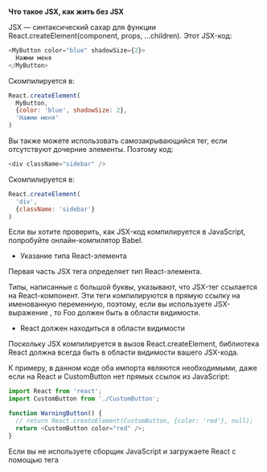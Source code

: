 **Что такое JSX, как жить без JSX**

JSX — синтаксический сахар для функции React.createElement(component, props, ...children). Этот JSX-код:

```javaScript
<MyButton color="blue" shadowSize={2}>
  Нажми меня
</MyButton>
```
Скомпилируется в:

```javaScript
React.createElement(
  MyButton,
  {color: 'blue', shadowSize: 2},
  'Нажми меня'
)
```

Вы также можете использовать самозакрывающийся тег, если отсутствуют дочерние элементы. Поэтому код:

```javaScript
<div className="sidebar" />
```

Скомпилируется в:

```javaScript
React.createElement(
  'div',
  {className: 'sidebar'}
)
```

Если вы хотите проверить, как JSX-код компилируется в JavaScript, попробуйте онлайн-компилятор Babel.

- Указание типа React-элемента

Первая часть JSX тега определяет тип React-элемента.

Типы, написанные с большой буквы, указывают, что JSX-тег ссылается на React-компонент. Эти теги компилируются в прямую ссылку на именованную переменную, поэтому, если вы используете JSX-выражение <Foo />, то Foo должен быть в области видимости.

- React должен находиться в области видимости

Поскольку JSX компилируется в вызов React.createElement, библиотека React должна всегда быть в области видимости вашего JSX-кода.

К примеру, в данном коде оба импорта являются необходимыми, даже если на React и CustomButton нет прямых ссылок из JavaScript:

```javaScript
import React from 'react';
import CustomButton from './CustomButton';

function WarningButton() {
  // return React.createElement(CustomButton, {color: 'red'}, null);
  return <CustomButton color="red" />;
}
```
Если вы не используете сборщик JavaScript и загружаете React с помощью тега <script>, то он уже доступен как React в глобальной области видимости.

- Использование записи через точку

Вы также можете ссылаться на React-компонент, используя запись через точку. Это удобно, если у вас есть модуль, который экспортирует много React-компонентов. К примеру, если MyComponents.DatePicker является компонентом, то вы можете обратиться к нему напрямую, используя запись через точку:

```javaScript
import React from 'react';

const MyComponents = {
  DatePicker: function DatePicker(props) {
    return <div>Представьте, что здесь цвет {props.color} виджета выбора даты.</div>;
  }
}

function BlueDatePicker() {
  return <MyComponents.DatePicker color="blue" />;
}
```

- Названия типов пользовательских компонентов должны начинаться с большой буквы

Если название типа элемента начинается с маленькой буквы, он ссылается на встроенный компонент, к примеру <div> или <span>, что в результате приведёт к тому, что в React.createElement будет передана строка 'div' или 'span'. Типы, начинающиеся с заглавной буквы, такие как <Foo />, компилируются в React.createElement(Foo) и соответствуют компоненту, который был объявлен или импортирован в вашем JavaScript-файле.

Мы рекомендуем называть компоненты с заглавной буквы. Если у вас есть компонент, название которого начинается с маленькой буквы, то перед тем как использовать его в JSX, присвойте его в переменную, которая имеет название с заглавной буквы.

К примеру, этот код будет работать не так, как ожидается:

```javaScript
import React from 'react';

// Неправильно! Это компонент и он должен быть записан с заглавной буквы:
function hello(props) {
  // Правильно! Использование <div> разрешено, так как это валидный HTML-тег:
  return <div>Привет, {props.toWhat}</div>;
}

function HelloWorld() {
  // Неправильно! React думает, что <hello /> - это HTML-тег,
  // потому что он записан с маленькой буквы:
  return <hello toWhat="Мир" />;
}
```

Для того, чтобы исправить это, мы переименуем hello в Hello и станем использовать <Hello />, когда будем ссылаться на него:

```javaScript
import React from 'react';

// Правильно! Это компонент и он должен быть записан с заглавной буквы:
function Hello(props) {
  // Правильно! Использование <div> разрешено, так как это валидный HTML-тег:
  return <div>Привет, {props.toWhat}</div>;
}

function HelloWorld() {
  // Правильно! React знает, что <Hello /> это компонент,
  // потому что он написан с заглавной буквы.
  return <Hello toWhat="Мир" />;
}
```

- Выбор типа во время исполнения

В качестве типа React-элемента нельзя использовать выражение. Если вы хотите использовать выражение, чтобы указать тип элемента, присвойте его в переменную, начинающуюся с заглавной буквы. Это подходит для рендера компонентов в зависимости от ваших пропсов:

```javaScript
import React from 'react';
import { PhotoStory, VideoStory } from './stories';

const components = {
  photo: PhotoStory,
  video: VideoStory
};

function Story(props) {
  // Неправильно! JSX-тип не может являться выражением
  return <components[props.storyType] story={props.story} />;
}
```

Чтобы исправить это, мы присвоим тип в переменную, начинающуюся с заглавной буквы:


```javaScript
import React from 'react';
import { PhotoStory, VideoStory } from './stories';

const components = {
  photo: PhotoStory,
  video: VideoStory
};

function Story(props) {
  // Правильно! JSX-тип может являться переменной, названной с заглавной буквы
  const SpecificStory = components[props.storyType];
  return <SpecificStory story={props.story} />;
}
```

- Пропсы в JSX

Существует несколько разных способов передачи пропсов в JSX.

- JavaScript-выражения как пропсы

Вы можете передавать любые JavaScript-выражения как пропсы, обернув их в {}. К примеру, в этом JSX:

```javaScript
<MyComponent foo={1 + 2 + 3 + 4} />
```

Для MyComponent значение props.foo будет равно 10, потому что выражение 1 + 2 + 3 + 4 будет вычислено.

Оператор if и цикл for не являются выражениями в JavaScript, поэтому их нельзя непосредственно использовать в JSX. Вместо этого, вы можете окружить ими JSX-код. К примеру:

```javaScript
function NumberDescriber(props) {
  let description;
  if (props.number % 2 == 0) {
    description = <strong>чётным</strong>;
  } else {
    description = <i>нечётным</i>;
  }
  return <div>{props.number} является {description} числом</div>;
}
```

Вы можете узнать больше про условный рендеринг и циклы в соответствующих разделах.

- Строковые литералы

Вы можете передать строковый литерал как проп. Эти два выражения эквивалентны:

```javaScript
<MyComponent message="привет, мир" />

<MyComponent message={'привет, мир'} />
```

Когда вы передаёте строковый литерал, все его возможные символы будут преобразованы в соответствующие HTML-сущности. Поэтому эти два JSX-выражения будут эквивалентны:

```javaScript
<MyComponent message="&lt;3" />

<MyComponent message={'<3'} />
```

Обычно такое поведение не должно вас волновать. Оно упомянуто для полноты картины.

- Установка пропсов по умолчанию в «true»

Если вы не передаёте значение в проп, то по умолчанию оно будет true. Эти два JSX выражения эквивалентны:

```javaScript
<MyTextBox autocomplete />

<MyTextBox autocomplete={true} />
```

В основном, мы не рекомендуем не передавать значение для пропа, потому что это может быть воспринято как сокращение имён свойств из ES6. Тогда, например, {foo} это короткая запись {foo: foo}, но никак не {foo: true}. Такое поведение существует для того, чтобы соответствовать поведению HTML.

- Атрибуты расширения

Если у вас уже есть пропсы внутри объекта props и вы хотите передать их в JSX, вы можете использовать оператор расширения .... Эти два компонента эквивалентны

```javaScript
function App1() {
  return <Greeting firstName="Иван" lastName="Иванов" />;
}

function App2() {
  const props = {firstName: 'Иван', lastName: 'Иванов'};
  return <Greeting {...props} />;
}
```

Вы также можете выбрать конкретные пропсы, которые ваш компонент будет использовать, передавая все остальные пропсы с помощью оператора расширения.

```javaScript
const Button = props => {
  const { kind, ...other } = props;
  const className = kind === "primary" ? "PrimaryButton" : "SecondaryButton";
  return <button className={className} {...other} />;
};

const App = () => {
  return (
    <div>
      <Button kind="primary" onClick={() => console.log("Кнопка нажата!")}>
        Привет, мир!
      </Button>
    </div>
  );
};
```

В приведённом выше примере, проп kind используется безопасно и не передаётся в элемент <button>, находящийся в DOM. Все остальные пропсы передаются с помощью объекта ...other, что делает этот компонент очень гибким. Вы можете видеть, что он передаёт пропсы onClick и children.

Атрибуты расширения могут быть полезны, однако, также они позволяют передать ненужные пропсы в компоненты или невалидные HTML-атрибуты в DOM. Мы рекомендуем использовать этот синтаксис с осторожностью.

- Дочерние компоненты в JSX

В JSX-выражениях содержимое, которое расположено между открывающими и закрывающими тегами, передаётся с помощью специального пропа: props.children. Существует несколько способов передать дочерние компоненты:

- Строковые литералы

Если вы поместите строку между открывающим и закрывающим тегом, то props.children будет равно этой строке. Это полезно при создании встроенных HTML-элементов. К примеру:

```javaScript
<MyComponent>Привет, мир!</MyComponent>
```

Это корректный JSX-код, в котором значение props.children в MyComponent будет строкой "Привет, мир!". HTML не экранируется, поэтому JSX можно писать так же, как HTML:

```javaScript
<div>Это одновременно и валидный HTML и JSX.</div>
```

JSX удаляет пустые строки и пробелы в начале и конце строки. Новые строки, примыкающие к тегу будут удалены. Новые строки между строковых литералов сжимаются в один пробел. Следующие три примера кода рендерят одинаковый результат:

```javaScript
<div>Привет, мир</div>

<div>
  Привет, мир
</div>

<div>
  Привет,
  мир
</div>

<div>

  Привет, мир
</div>

```

- Дочерние JSX-компоненты

Чтобы отобразить вложенные компоненты, можно указать несколько JSX-элементов в качестве дочерних.

```javaScript
<MyContainer>
  <MyFirstComponent />
  <MySecondComponent />
</MyContainer>
```

Вы можете смешивать различные типы потомков, скажем, использовать строковый литерал вместе с JSX-элементами. Вот ещё один пример, в котором JSX похож на HTML, причём данный код является валидным и для JSX, и для HTML:

```javaScript
<div>
  Ниже представлен список:
  <ul>
    <li>Элемент 1</li>
    <li>Элемент 2</li>
  </ul>
</div>
```

Также React-компонент может возвращать массив элементов:

```javaScript
render() {
  // Не нужно оборачивать список элементов в дополнительный элемент!
  return [
    // Не забудьте про ключи :)
    <li key="A">Первый элемент</li>,
    <li key="B">Второй элемент</li>,
    <li key="C">Третий элемент</li>,
  ];
}
```

- JavaScript-выражения как дочерние компоненты

Вы можете передать любое JavaScript-выражение как дочерний компонент, обернув его в {}. К примеру, эти выражения эквивалентны:

```javaScript
<MyComponent>Пример</MyComponent>

<MyComponent>{'Пример'}</MyComponent>
```

Часто это бывает полезно при рендере списка JSX-выражений произвольной длины. Например, эта запись рендерит HTML-список:

```javaScript
function Item(props) {
  return <li>{props.message}</li>;
}

function TodoList() {
  const todos = ['закончить документацию', 'отправить пулреквест', 'снова напомнить Дэну про ревью'];
  return (
    <ul>
      {todos.map((message) => <Item key={message} message={message} />)}
    </ul>
  );
}
```

JavaScript-выражения могут быть использованы вместе с другими типами дочерних компонентов. Они могут рассматриваться как альтернатива шаблонным строкам:

```javaScript
function Hello(props) {
  return <div>Привет, {props.addressee}!</div>;
}
```

- Функции как дочерние компоненты

Обычно JavaScript-выражения, вставленные в JSX, будут приведены к строке, React-элементу или списку из всего этого. Тем не менее, props.children работает так же, как и любой другой проп, поэтому в него можно передавать любые типы данных, а не только те, которые React знает как рендерить. К примеру, если у вас есть пользовательский компонент, можно было бы передать колбэк в props.children:

```javaScript
// Вызывает колбэк numTimes раз для создания повторяющего компонента
function Repeat(props) {
  let items = [];
  for (let i = 0; i < props.numTimes; i++) {
    items.push(props.children(i));
  }
  return <div>{items}</div>;
}

function ListOfTenThings() {
  return (
    <Repeat numTimes={10}>
      {(index) => <div key={index}>Это элемент списка с ключом {index}</div>}
    </Repeat>
  );
}
```

Дочерние компоненты, передаваемые пользовательскому компоненту, могут быть чем угодно с тем условием, что компонент преобразует их во что-то, что React сможет понять и отрендерить. Следующий пример редко встречается, но им можно воспользоваться, если необходимо расширить возможности JSX.

- Логические значения, null и undefined игнорируются

Значения false, null, undefined и true — валидные дочерние компоненты. Просто они не рендерятся. Эти JSX-выражения будут рендерить одно и то же:

```javaScript
<div />

<div></div>

<div>{false}</div>

<div>{null}</div>

<div>{undefined}</div>

<div>{true}</div>
```

Этот подход может быть полезным для рендера по условию. Вот пример, где JSX рендерит <Header />, если showHeader равняется true:

```javaScript
<div>
  {showHeader && <Header />}
  <Content />
</div>
```

Есть один нюанс в том, что React будет рендерить «ложные» (falsy) значения, такие как число 0. Код ниже ведёт себя не так, как вы могли ожидать, так как 0 будет отображён, если массив props.messages пуст:

```javaScript
<div>
  {showHeader && <Header />}
  <Content />
</div>
```

Чтобы исправить это, убедитесь что выражение перед оператором && всегда является boolean:

```javaScript
<div>
  {props.messages.length > 0 &&
    <MessageList messages={props.messages} />
  }
</div>
```

И наоборот, если вы хотите, чтобы такие значения как false, true, null или undefined отрисовались, то сначала вы должны преобразовать их в строку:

```javaScript
<div>
  Моя переменная JavaScript - {String(myVariable)}.
</div>
```

**React без JSX**

JSX не является обязательным для работы с React. React можно использовать без JSX. Это особенно удобно, когда вы не хотите настраивать транспиляцию в процессе сборки.

Каждый JSX-элемент — это просто синтаксический сахар для вызова React.createElement(component, props, ...children). Так что всё, что вы можете сделать при помощи JSX, может быть сделано на чистом JavaScript.

Например, вот код с JSX:

```javaScript
class Hello extends React.Component {
  render() {
    return <div>Привет, {this.props.toWhat}</div>;
  }
}

ReactDOM.render(
  <Hello toWhat="мир" />,
  document.getElementById('root')
);
```

Он может быть превращён в код без JSX:

```javaScript
class Hello extends React.Component {
  render() {
    return React.createElement('div', null, `Привет, ${this.props.toWhat}`);
  }
}

ReactDOM.render(
  React.createElement(Hello, {toWhat: 'мир'}, null),
  document.getElementById('root')
);
```

Если вас интересуют другие примеры того, как JSX превращается в JavaScript, вы можете попробовать онлайн-компилятор Babel.

Компонент может быть представлен в виде строки, класса-наследника от React.Component или обычной функции.

Если вас утомляет печатать React.createElement, то распространённой практикой является создать сокращение:

```javaScript
const e = React.createElement;

ReactDOM.render(
  e('div', null, 'Привет, мир!'),
  document.getElementById('root')
);
```

Если вы примените эту сокращённую форму для React.createElement, то использование React без JSX станет почти таким же удобным, как вы привыкли.

Кроме того, вы можете посмотреть на такие проекты как react-hyperscript и hyperscript-helpers, которые предлагают короткий синтаксис.